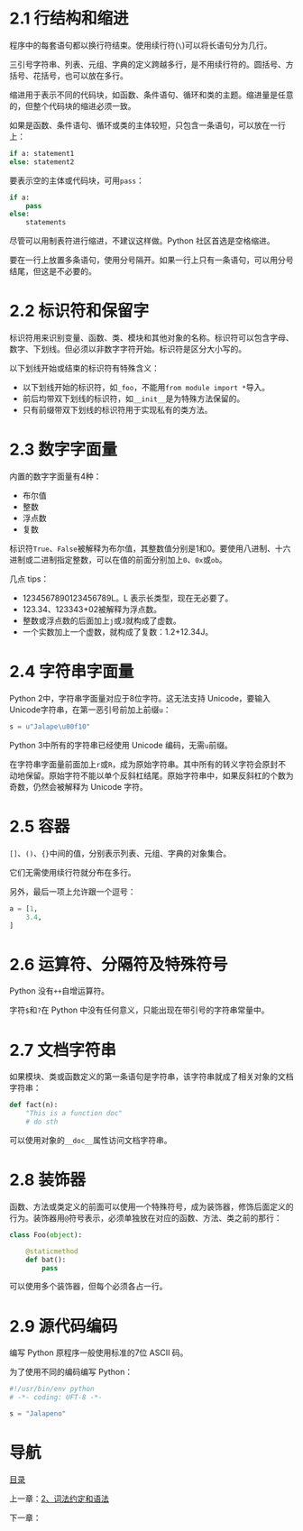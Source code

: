 # 2.1 行结构和缩进

程序中的每套语句都以换行符结束。使用续行符(`\`)可以将长语句分为几行。

三引号字符串、列表、元组、字典的定义跨越多行，是不用续行符的。圆括号、方括号、花括号，也可以放在多行。

缩进用于表示不同的代码块，如函数、条件语句、循环和类的主题。缩进量是任意的，但整个代码块的缩进必须一致。

如果是函数、条件语句、循环或类的主体较短，只包含一条语句，可以放在一行上：

```python
if a: statement1
else: statement2
```

要表示空的主体或代码块，可用`pass`：

```python
if a:
    pass
else:
    statements
```

尽管可以用制表符进行缩进，不建议这样做。Python 社区首选是空格缩进。

要在一行上放置多条语句，使用分号隔开。如果一行上只有一条语句，可以用分号结尾，但这是不必要的。


# 2.2 标识符和保留字

标识符用来识别变量、函数、类、模块和其他对象的名称。标识符可以包含字母、数字、下划线。但必须以非数字字符开始。标识符是区分大小写的。

以下划线开始或结束的标识符有特殊含义：

- 以下划线开始的标识符，如`_foo`，不能用`from module import *`导入。
- 前后均带双下划线的标识符，如`__init__`是为特殊方法保留的。
- 只有前缀带双下划线的标识符用于实现私有的类方法。


# 2.3 数字字面量

内置的数字字面量有4种：

- 布尔值
- 整数
- 浮点数
- 复数

标识符`True`、`False`被解释为布尔值，其整数值分别是1和0。要使用八进制、十六进制或二进制指定整数，可以在值的前面分别加上`0`、`0x`或`ob`。

几点 tips：
 
- 1234567890123456789L。L 表示长类型，现在无必要了。
- 123.34、123343+02被解释为浮点数。
- 整数或浮点数的后面加上`j`或`J`就构成了虚数。
- 一个实数加上一个虚数，就构成了复数：1.2+12.34J。

# 2.4 字符串字面量

Python 2中，字符串字面量对应于8位字符。这无法支持 Unicode，要输入 Unicode字符串，在第一恶引号前加上前缀`u`：

```python
s = u"Jalape\u00f10"
```

Python 3中所有的字符串已经使用 Unicode 编码，无需`u`前缀。

在字符串字面量前面加上`r`或`R`，成为原始字符串。其中所有的转义字符会原封不动地保留。原始字符不能以单个反斜杠结尾。原始字符串中，如果反斜杠的个数为奇数，仍然会被解释为 Unicode 字符。


# 2.5 容器

`[]`、`()`、`{}`中间的值，分别表示列表、元组、字典的对象集合。

它们无需使用续行符就分布在多行。

另外，最后一项上允许跟一个逗号：

```python
a = [1, 
    3.4,
]
```


# 2.6 运算符、分隔符及特殊符号

Python 没有`++`自增运算符。

字符`$`和`?`在 Python 中没有任何意义，只能出现在带引号的字符串常量中。


# 2.7 文档字符串

如果模块、类或函数定义的第一条语句是字符串，该字符串就成了相关对象的文档字符串：

```python
def fact(n):
    "This is a function doc"
    # do sth
```

可以使用对象的`__doc__`属性访问文档字符串。


# 2.8 装饰器

函数、方法或类定义的前面可以使用一个特殊符号，成为装饰器，修饰后面定义的行为。装饰器用`@`符号表示，必须单独放在对应的函数、方法、类之前的那行：

```python
class Foo(object):

    @staticmethod
    def bat():
        pass
```

可以使用多个装饰器，但每个必须各占一行。


# 2.9 源代码编码

编写 Python 原程序一般使用标准的7位 ASCII 码。

为了使用不同的编码编写 Python：

```python
#!/usr/bin/env python
# -*- coding: UFT-8 -*-

s = "Jalapeno"
```


# 导航

[目录](README.md)

上一章：[2、词法约定和语法](2、词法约定和语法.md)

下一章：
